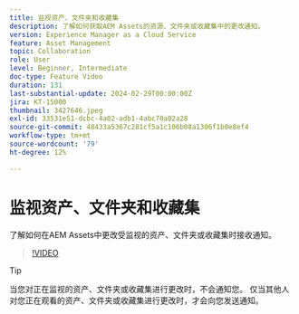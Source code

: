 ```yaml
---
title: 监视资产、文件夹和收藏集
description: 了解如何获取AEM Assets的资源、文件夹或收藏集中的更改通知。
version: Experience Manager as a Cloud Service
feature: Asset Management
topic: Collaboration
role: User
level: Beginner, Intermediate
doc-type: Feature Video
duration: 131
last-substantial-update: 2024-02-29T00:00:00Z
jira: KT-15000
thumbnail: 3427646.jpeg
exl-id: 33531e51-dcbc-4a02-adb1-4abc70a02a28
source-git-commit: 48433a5367c281cf5a1c106b08a1306f1b0e8ef4
workflow-type: tm+mt
source-wordcount: '79'
ht-degree: 12%

---
```


# 监视资产、文件夹和收藏集

了解如何在AEM Assets中更改受监视的资产、文件夹或收藏集时接收通知。

>[!VIDEO](https://video.tv.adobe.com/v/3427646/?learn=on)

>[!TIP]
>
> 当您对正在监视的资产、文件夹或收藏集进行更改时，不会通知您。 仅当其他人对您正在观看的资产、文件夹或收藏集进行更改时，才会向您发送通知。
